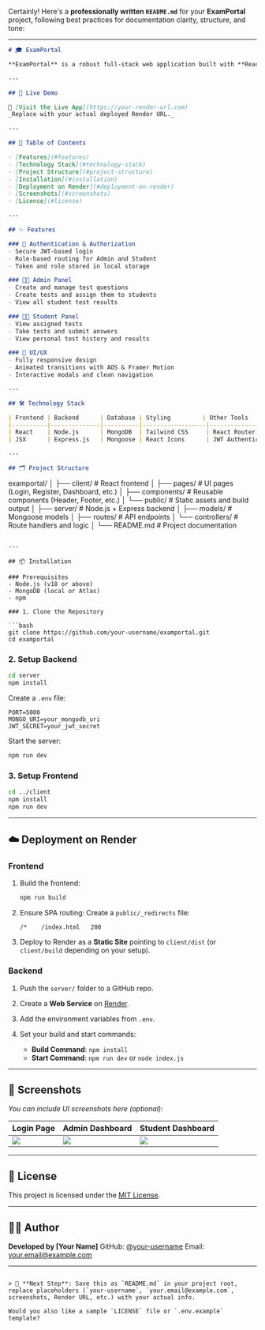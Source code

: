 Certainly! Here's a **professionally written `README.md`** for your **ExamPortal** project, following best practices for documentation clarity, structure, and tone:

---

```markdown
# 🎓 ExamPortal

**ExamPortal** is a robust full-stack web application built with **React**, **Node.js**, and **MongoDB**, designed for conducting and managing online exams. It supports role-based access control for administrators and students, providing a seamless experience for test creation, assignment, and result analysis.

---

## 🚀 Live Demo

🔗 [Visit the Live App](https://your-render-url.com)  
_Replace with your actual deployed Render URL._

---

## 📌 Table of Contents

- [Features](#features)
- [Technology Stack](#technology-stack)
- [Project Structure](#project-structure)
- [Installation](#installation)
- [Deployment on Render](#deployment-on-render)
- [Screenshots](#screenshots)
- [License](#license)

---

## ✨ Features

### 🔐 Authentication & Authorization
- Secure JWT-based login
- Role-based routing for Admin and Student
- Token and role stored in local storage

### 🧑‍🏫 Admin Panel
- Create and manage test questions
- Create tests and assign them to students
- View all student test results

### 👨‍🎓 Student Panel
- View assigned tests
- Take tests and submit answers
- View personal test history and results

### 🎨 UI/UX
- Fully responsive design
- Animated transitions with AOS & Framer Motion
- Interactive modals and clean navigation

---

## 🛠 Technology Stack

| Frontend | Backend      | Database | Styling         | Other Tools        |
|----------|--------------|----------|------------------|---------------------|
| React    | Node.js      | MongoDB  | Tailwind CSS     | React Router, AOS, Framer Motion |
| JSX      | Express.js   | Mongoose | React Icons      | JWT Authentication  |

---

## 🗂 Project Structure

```

examportal/
│
├── client/           # React frontend
│   ├── pages/        # UI pages (Login, Register, Dashboard, etc.)
│   ├── components/   # Reusable components (Header, Footer, etc.)
│   └── public/       # Static assets and build output
│
├── server/           # Node.js + Express backend
│   ├── models/       # Mongoose models
│   ├── routes/       # API endpoints
│   └── controllers/  # Route handlers and logic
│
└── README.md         # Project documentation

````

---

## 📦 Installation

### Prerequisites
- Node.js (v18 or above)
- MongoDB (local or Atlas)
- npm

### 1. Clone the Repository

```bash
git clone https://github.com/your-username/examportal.git
cd examportal
````

### 2. Setup Backend

```bash
cd server
npm install
```

Create a `.env` file:

```
PORT=5000
MONGO_URI=your_mongodb_uri
JWT_SECRET=your_jwt_secret
```

Start the server:

```bash
npm run dev
```

### 3. Setup Frontend

```bash
cd ../client
npm install
npm run dev
```

---

## ☁️ Deployment on Render

### Frontend

1. Build the frontend:

   ```bash
   npm run build
   ```

2. Ensure SPA routing:
   Create a `public/_redirects` file:

   ```
   /*    /index.html   200
   ```

3. Deploy to Render as a **Static Site** pointing to `client/dist` (or `client/build` depending on your setup).

### Backend

1. Push the `server/` folder to a GitHub repo.
2. Create a **Web Service** on [Render](https://render.com).
3. Add the environment variables from `.env`.
4. Set your build and start commands:

   * **Build Command**: `npm install`
   * **Start Command**: `npm run dev` or `node index.js`

---

## 📸 Screenshots

*You can include UI screenshots here (optional):*

| Login Page             | Admin Dashboard        | Student Dashboard        |
| ---------------------- | ---------------------- | ------------------------ |
| ![](screens/login.png) | ![](screens/admin.png) | ![](screens/student.png) |

---

## 📄 License

This project is licensed under the [MIT License](LICENSE).

---

## 👨‍💻 Author

**Developed by \[Your Name]**
GitHub: [@your-username](https://github.com/your-username)
Email: [your.email@example.com](mailto:your.email@example.com)

---

```

> 🔧 **Next Step**: Save this as `README.md` in your project root, replace placeholders (`your-username`, `your.email@example.com`, screenshots, Render URL, etc.) with your actual info.

Would you also like a sample `LICENSE` file or `.env.example` template?
```
